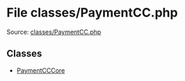 File classes/PaymentCC.php
=========

Source: [classes/PaymentCC.php](https://github.com/PrestaShop/PrestaShop/blob/1.5.0.9/classes/PaymentCC.php)


Classes
-------

* [PaymentCCCore](class.PaymentCCCore.md)

